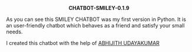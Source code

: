<div align = "center"><strong> CHATBOT-SMILEY-0.1.9 </strong></div>

As you can see this SMILEY CHATBOT was my first version in Python. It is an user-friendly chatbot which behaves as a friend and satisfy your small needs.

I created this chatbot with the help of <a href = "https://github.com/Abhijith14">ABHIJITH UDAYAKUMAR </a>
  

